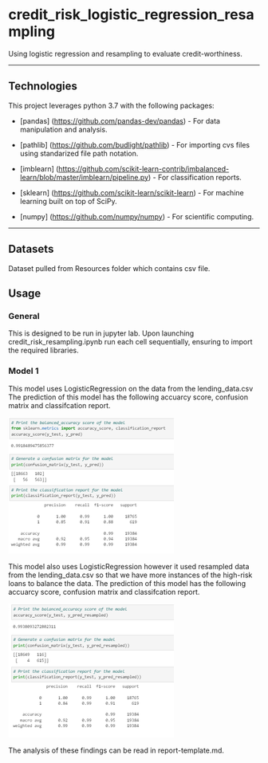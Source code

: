 # credit_risk_logistic_regression_resampling
Using logistic regression and resampling to evaluate credit-worthiness.

---

## Technologies

This project leverages python 3.7 with the following packages:

* [pandas] (https://github.com/pandas-dev/pandas) - For data manipulation and analysis.

* [pathlib] (https://github.com/budlight/pathlib) - For importing cvs files using standarized file path notation.

* [imblearn] (https://github.com/scikit-learn-contrib/imbalanced-learn/blob/master/imblearn/pipeline.py) - For classification reports.

* [sklearn] (https://github.com/scikit-learn/scikit-learn) - For machine learning built on top of SciPy.

* [numpy] (https://github.com/numpy/numpy) - For scientific computing.

---

## Datasets

Dataset pulled from Resources folder which contains csv file.

## Usage

### General

This is designed to be run in jupyter lab. Upon launching credit_risk_resampling.ipynb run each cell sequentially, ensuring to import the required libraries.

### Model 1

This model uses LogisticRegression on the data from the lending_data.csv
The prediction of this model has the following accuarcy score, confusion matrix and classifcation report.

![model 1](Images/model_1.png)

This model also uses LogisticRegression however it used resampled data from the lending_data.csv so that we have more instances of the high-risk loans to balance the data.
The prediction of this model has the following accuarcy score, confusion matrix and classifcation report.


![model 2](Images/model_2.png)


The analysis of these findings can be read in report-template.md.



